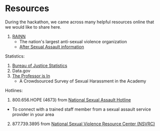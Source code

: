 Resources
=======================

During the hackathon, we came across many helpful resources online that we would like to share here.

1. [RAINN](https://www.rainn.org/about-sexual-assault)
   * The nation's largest anti-sexual violence organization
   * [After Sexual Assault information](https://www.rainn.org/after-sexual-assault)

Statistics:

1. [Bureau of Justice Statistics](https://www.bjs.gov/index.cfm?ty=tp&tid=317)
2. Data.gov 
3. [The Professor is In](https://theprofessorisin.com/2017/12/01/a-crowdsourced-survey-of-sexual-harassment-in-the-academy/)
   * A Crowdsourced Survey of Sexual Harassment in the Academy
   
   
Hotlines:

1. 800.656.HOPE (4673) from [National Sexual Assault Hotline](https://www.rainn.org/about-sexual-assault)
* To connect with a trained staff member from a sexual assault service provider in your area
2. 877.739.3895 from [National Sexual Violence Resource Center (NSVRC)](https://www.nsvrc.org)